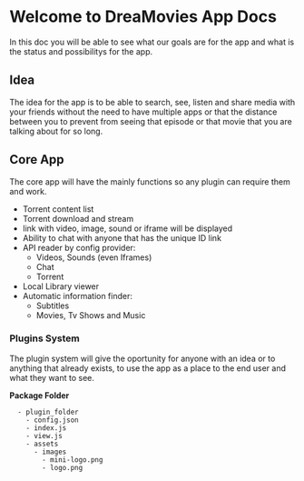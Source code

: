 # Welcome to DreaMovies App Docs

In this doc you will be able to see what our goals are for the app and what is the status and possibilitys for the app. 

## Idea

The idea for the app is to be able to search, see, listen and share media with your friends without the need to have multiple apps or that the distance between you to prevent from seeing that episode or that movie that you are talking about for so long. 


## Core App

The core app will have the mainly functions so any plugin can require them and work.

 - Torrent content list
 - Torrent download and stream
 - link with video, image, sound or iframe will be displayed
 - Ability to chat with anyone that has the unique ID link
 - API reader by config provider:
   - Videos, Sounds (even Iframes)
   - Chat
   - Torrent
 - Local Library viewer
 - Automatic information finder:
   - Subtitles
   - Movies, Tv Shows and Music

### Plugins System

The plugin system will give the oportunity for anyone with an idea or to anything that already exists, to use the app as a place to the end user and what they want to see.

**Package Folder**
```
  - plugin_folder
    - config.json
    - index.js
    - view.js
    - assets
      - images
        - mini-logo.png
        - logo.png
```
